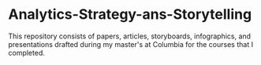 # Analytics-Strategy-ans-Storytelling
This repository consists of papers, articles, storyboards, infographics, and presentations drafted during my master's at Columbia for the courses that I completed.
